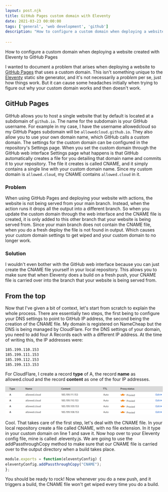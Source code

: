 ```yaml
---
layout: post.njk
title: GitHub Pages custom domain with Eleventy
date: 2021-03-23 00:00:00
tags: ['general', 'web development', 'github']
description: "How to configure a custom domain when deploying a website created with Eleventy to GitHub Pages"

---
```


<!-- Excerpt Start -->
How to configure a custom domain when deploying a website created with Eleventy to GitHub Pages
<!-- Excerpt End -->

I wanted to document a problem that arises when deploying a website to [GitHub Pages](https://pages.github.com/) that uses a custom domain. This isn't something unique to the [Eleventy](https://11ty.dev) static site generator, and it's not necessarily a *problem* per se, just how things work. But it can cause some headaches initially when trying to figure out why your custom domain works and then doesn't work.

## GitHub Pages

GitHub allows you to host a single website that by default is located at a subdomain of `github.io`. The name for the subdomain is your GitHub username. For example in my case, I have the username allowedcloud so my GitHub Pages subdomain will be `allowedcloud.github.io`. They also allow you to use your own domain name, which GitHub calls a custom domain. The settings for the custom domain can be configured in the repository's Settings page. When you set the custom domain through the GitHub web interface Settings page what happens is that GitHub automatically creates a file for you detailing that domain name and commits it to your repository. The file it creates is called CNAME, and it simply contains a single line with your custom domain name. Since my custom domain is `allowed.cloud`, my CNAME contains `allowed.cloud` in it.

### Problem

When using GitHub Pages and deploying your website with actions, the website is not being served from your main branch. Instead, when the action runs it drops all the output into a different branch. So when you update the custom domain through the web interface and the CNAME file is created, it is only added to this other branch that your website is being served from. Since your main branch does not contain the CNAME file, when you do a fresh deploy the file is not found in output. Which causes your custom domain settings to get wiped and your custom domain to no longer work.

### Solution

I wouldn't even bother with the GitHub web interface because you can just create the CNAME file yourself in your local repository. This allows you to make sure that when Eleventy does a build on a fresh push, your CNAME file is carried over into the branch that your website is being served from.

## From the top

Now that I've given a bit of context, let's start from scratch to explain the whole process. There are essentially two steps, the first being to configure your DNS settings to point to GitHub IP address, the second being the creation of the CNAME file. My domain is registered on NameCheap but the DNS is being managed by CloudFlare. For the DNS settings of your domain, you need to add four A Records each with a different IP address. At the time of writing this, the IP addresses were:

``` **text**
185.199.110.153
185.199.111.153
185.199.112.153
185.199.113.153
```

For CloudFlare, I create a record **type** of A, the record **name** as allowed.cloud and the record **content** as one of the four IP addresses.

<img src="/images/allowed-cloud-cloudflare-dns-settings.png" alt="DNS settings for Allowed Cloud on CloudFlare">

Cool. That takes care of the first step, let's deal with the CNAME file. In your local repository create a file called CNAME, with no file extension. In it type in your custom domain on line 1 and save it. Now hop over to your Eleventy config file, mine is called .eleventy.js. We are going to use the addPassthroughCopy method to make sure that our CNAME file is carried over to the output directory when a build takes place.

``` javascript
module.exports = function(eleventyConfig) {
eleventyConfig.addPassthroughCopy("CNAME");
};
```

You should be ready to rock! Now whenever you do a new push, and it triggers a build, the CNAME file won't get wiped every time you do a build.